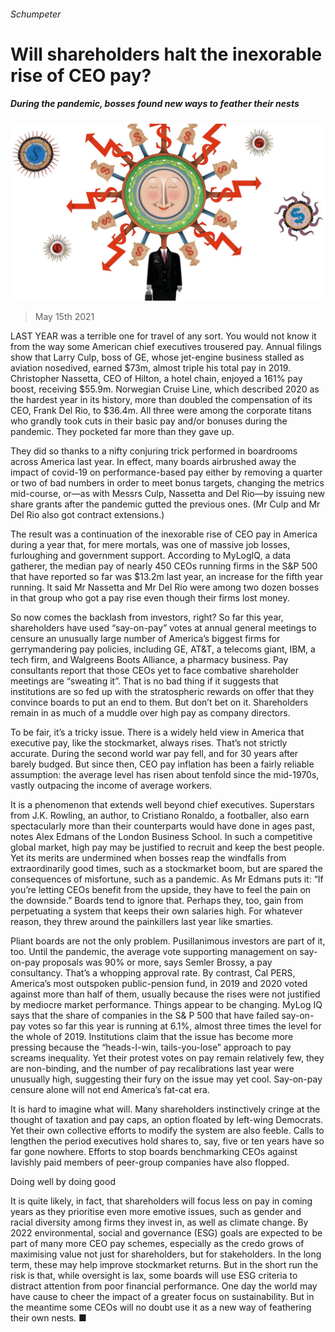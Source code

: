 ###### Schumpeter

# Will shareholders halt the inexorable rise of CEO pay? 

##### During the pandemic, bosses found new ways to feather their nests 

![image](images/20210515_WBD000_0.jpg) 

> May 15th 2021 

LAST YEAR was a terrible one for travel of any sort. You would not know it from the way some American chief executives trousered pay. Annual filings show that Larry Culp, boss of GE, whose jet-engine business stalled as aviation nosedived, earned $73m, almost triple his total pay in 2019. Christopher Nassetta, CEO of Hilton, a hotel chain, enjoyed a 161% pay boost, receiving $55.9m. Norwegian Cruise Line, which described 2020 as the hardest year in its history, more than doubled the compensation of its CEO, Frank Del Rio, to $36.4m. All three were among the corporate titans who grandly took cuts in their basic pay and/or bonuses during the pandemic. They pocketed far more than they gave up.

They did so thanks to a nifty conjuring trick performed in boardrooms across America last year. In effect, many boards airbrushed away the impact of covid-19 on performance-based pay either by removing a quarter or two of bad numbers in order to meet bonus targets, changing the metrics mid-course, or—as with Messrs Culp, Nassetta and Del Rio—by issuing new share grants after the pandemic gutted the previous ones. (Mr Culp and Mr Del Rio also got contract extensions.)


The result was a continuation of the inexorable rise of CEO pay in America during a year that, for mere mortals, was one of massive job losses, furloughing and government support. According to MyLogIQ, a data gatherer, the median pay of nearly 450 CEOs running firms in the S&amp;P 500 that have reported so far was $13.2m last year, an increase for the fifth year running. It said Mr Nassetta and Mr Del Rio were among two dozen bosses in that group who got a pay rise even though their firms lost money.

So now comes the backlash from investors, right? So far this year, shareholders have used “say-on-pay” votes at annual general meetings to censure an unusually large number of America’s biggest firms for gerrymandering pay policies, including GE, AT&amp;T, a telecoms giant, IBM, a tech firm, and Walgreens Boots Alliance, a pharmacy business. Pay consultants report that those CEOs yet to face combative shareholder meetings are “sweating it”. That is no bad thing if it suggests that institutions are so fed up with the stratospheric rewards on offer that they convince boards to put an end to them. But don’t bet on it. Shareholders remain in as much of a muddle over high pay as company directors.

To be fair, it’s a tricky issue. There is a widely held view in America that executive pay, like the stockmarket, always rises. That’s not strictly accurate. During the second world war pay fell, and for 30 years after barely budged. But since then, CEO pay inflation has been a fairly reliable assumption: the average level has risen about tenfold since the mid-1970s, vastly outpacing the income of average workers.

It is a phenomenon that extends well beyond chief executives. Superstars from J.K. Rowling, an author, to Cristiano Ronaldo, a footballer, also earn spectacularly more than their counterparts would have done in ages past, notes Alex Edmans of the London Business School. In such a competitive global market, high pay may be justified to recruit and keep the best people. Yet its merits are undermined when bosses reap the windfalls from extraordinarily good times, such as a stockmarket boom, but are spared the consequences of misfortune, such as a pandemic. As Mr Edmans puts it: “If you’re letting CEOs benefit from the upside, they have to feel the pain on the downside.” Boards tend to ignore that. Perhaps they, too, gain from perpetuating a system that keeps their own salaries high. For whatever reason, they threw around the painkillers last year like smarties.

Pliant boards are not the only problem. Pusillanimous investors are part of it, too. Until the pandemic, the average vote supporting management on say-on-pay proposals was 90% or more, says Semler Brossy, a pay consultancy. That’s a whopping approval rate. By contrast, Cal PERS, America’s most outspoken public-pension fund, in 2019 and 2020 voted against more than half of them, usually because the rises were not justified by mediocre market performance. Things appear to be changing. MyLog IQ says that the share of companies in the S&amp; P 500 that have failed say-on-pay votes so far this year is running at 6.1%, almost three times the level for the whole of 2019. Institutions claim that the issue has become more pressing because the “heads-I-win, tails-you-lose” approach to pay screams inequality. Yet their protest votes on pay remain relatively few, they are non-binding, and the number of pay recalibrations last year were unusually high, suggesting their fury on the issue may yet cool. Say-on-pay censure alone will not end America’s fat-cat era.

It is hard to imagine what will. Many shareholders instinctively cringe at the thought of taxation and pay caps, an option floated by left-wing Democrats. Yet their own collective efforts to modify the system are also feeble. Calls to lengthen the period executives hold shares to, say, five or ten years have so far gone nowhere. Efforts to stop boards benchmarking CEOs against lavishly paid members of peer-group companies have also flopped.

Doing well by doing good

It is quite likely, in fact, that shareholders will focus less on pay in coming years as they prioritise even more emotive issues, such as gender and racial diversity among firms they invest in, as well as climate change. By 2022 environmental, social and governance (ESG) goals are expected to be part of many more CEO pay schemes, especially as the credo grows of maximising value not just for shareholders, but for stakeholders. In the long term, these may help improve stockmarket returns. But in the short run the risk is that, while oversight is lax, some boards will use ESG criteria to distract attention from poor financial performance. One day the world may have cause to cheer the impact of a greater focus on sustainability. But in the meantime some CEOs will no doubt use it as a new way of feathering their own nests. ■

